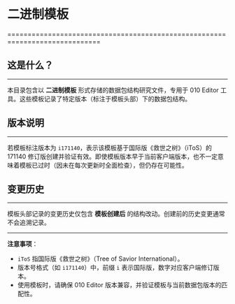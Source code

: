 # 二进制模板
=============================================================================

## 这是什么？
-----------------------------------------------------------------------------
本目录包含以 **二进制模板** 形式存储的数据包结构研究文件，专用于 010 Editor 工具。这些模板记录了特定版本（标注于模板头部）下的数据包结构。

## 版本说明
-----------------------------------------------------------------------------
若模板标注版本为 `i171140`，表示该模板基于国际版《救世之树》（iToS）的 171140 修订版创建并验证有效。即使模板版本早于当前客户端版本，也不一定意味着模板已过时（因未在每次更新时全面检查），但仍存在可能性。

## 变更历史
-----------------------------------------------------------------------------
模板头部记录的变更历史仅包含 **模板创建后** 的结构改动。创建前的历史变更通常不会追溯记录。

---
**注意事项**：  
- `iToS` 指国际版《救世之树》（Tree of Savior International）。  
- 版本号格式（如 `i171140`）中，前缀 `i` 表示国际版，数字对应客户端修订版本。  
- 使用模板时，请确保 010 Editor 版本兼容，并验证模板与当前数据包版本的匹配性。